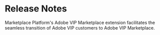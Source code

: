 # Release Notes

Marketplace Platform's Adobe VIP Marketplace extension facilitates the seamless transition of Adobe VIP customers to Adobe VIP Marketplace.
